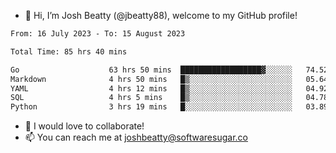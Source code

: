 - 👋 Hi, I’m Josh Beatty (@jbeatty88), welcome to my GitHub profile!

<!--START_SECTION:waka-->

```txt
From: 16 July 2023 - To: 15 August 2023

Total Time: 85 hrs 40 mins

Go                    63 hrs 50 mins  ██████████████████▓░░░░░░   74.52 %
Markdown              4 hrs 50 mins   █▒░░░░░░░░░░░░░░░░░░░░░░░   05.64 %
YAML                  4 hrs 12 mins   █▒░░░░░░░░░░░░░░░░░░░░░░░   04.92 %
SQL                   4 hrs 5 mins    █▒░░░░░░░░░░░░░░░░░░░░░░░   04.78 %
Python                3 hrs 19 mins   █░░░░░░░░░░░░░░░░░░░░░░░░   03.89 %
```

<!--END_SECTION:waka-->

- 💞️ I would love to collaborate!
- 📫 You can reach me at joshbeatty@softwaresugar.co

<!---
jbeatty88/jbeatty88 is a ✨ special ✨ repository because its `README.md` (this file) appears on your GitHub profile.
You can click the Preview link to take a look at your changes.
--->
